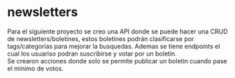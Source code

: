 # newsletters 
Para el siguiente proyecto se creo una API donde se puede hacer una CRUD de newsletters/boletines, estos boletines podrán clasificarse por tags/categorías para mejorar la busquedas.
Ademas se tiene endpoints el cual los usuariso podran suscribirse y votar por un boletin. <br>
Se crearon acciones donde solo se permite publicar un boletin cuando pase el minimo de votos.
